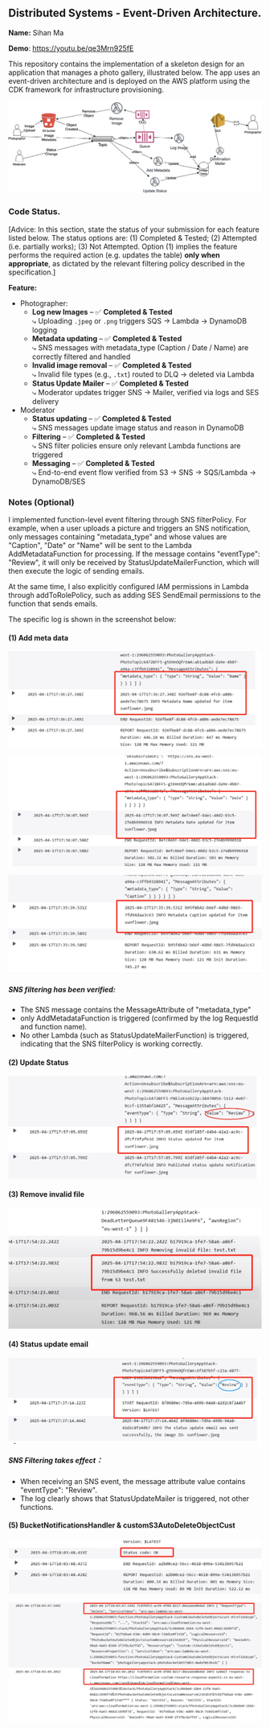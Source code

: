 ## Distributed Systems - Event-Driven Architecture.

__Name:__ Sihan Ma

__Demo__: https://youtu.be/qe3Mrn925fE 

This repository contains the implementation of a skeleton design for an application that manages a photo gallery, illustrated below. The app uses an event-driven architecture and is deployed on the AWS platform using the CDK framework for infrastructure provisioning.

![](images/arch.jpg)

### Code Status.

[Advice: In this section, state the status of your submission for each feature listed below. The status options are: (1) Completed & Tested; (2) Attempted (i.e. partially works); (3) Not Attempted. Option (1) implies the feature performs the required action (e.g. updates the table) __only when appropriate__, as dictated by the relevant filtering policy described in the specification.]

__Feature:__
+ Photographer:
  + **Log new Images** – ✅ **Completed & Tested**<br>
     ⤷ Uploading `.jpeg` or `.png` triggers SQS → Lambda → DynamoDB logging
  + **Metadata updating** – ✅ **Completed & Tested**<br>
     ⤷ SNS messages with metadata_type (Caption / Date / Name) are correctly filtered and handled
  + **Invalid image removal** – ✅ **Completed & Tested**<br>
     ⤷ Invalid file types (e.g., `.txt`) routed to DLQ → deleted via Lambda
  + **Status Update Mailer** – ✅ **Completed & Tested**<br>
     ⤷ Moderator updates trigger SNS → Mailer, verified via logs and SES delivery
+ Moderator
  + **Status updating** – ✅ **Completed & Tested**<br>
     ⤷ SNS messages update image status and reason in DynamoDB
  + **Filtering** – ✅ **Completed & Tested**<br>
     ⤷ SNS filter policies ensure only relevant Lambda functions are triggered
  + **Messaging** – ✅ **Completed & Tested**<br>
     ⤷ End-to-end event flow verified from S3 → SNS → SQS/Lambda → DynamoDB/SES

### Notes (Optional)

I implemented function-level event filtering through SNS filterPolicy. For example, when a user uploads a picture and triggers an SNS notification, only messages containing "metadata_type" and whose values are "Caption", "Date" or "Name" will be sent to the Lambda AddMetadataFunction for processing. If the message contains "eventType": "Review", it will only be received by StatusUpdateMailerFunction, which will then execute the logic of sending emails.

At the same time, I also explicitly configured IAM permissions in Lambda through addToRolePolicy, such as adding SES SendEmail permissions to the function that sends emails.

The specific log is shown in the screenshot below:

#### (1) Add meta data

![](images/1.png)

![2](images/2.png)

![3](images/3.png)

##### SNS filtering has been verified:

- The SNS message contains the MessageAttribute of "metadata_type"
- only AddMetadataFunction is triggered (confirmed by the log RequestId and function name).
- No other Lambda (such as StatusUpdateMailerFunction) is triggered, indicating that the SNS filterPolicy is working correctly.

#### (2) Update Status

![](images/7.png)

#### (3) Remove invalid file

![](images/8.png)

#### (4) Status update email

![](images/4.png)

##### SNS Filtering takes effect：

- When receiving an SNS event, the message attribute value contains "eventType": "Review".
- The log clearly shows that StatusUpdateMailer is triggered, not other functions.

#### (5) BucketNotificationsHandler & customS3AutoDeleteObjectCust

![](images/5.png)

![](images/6.png)
